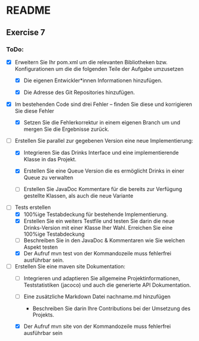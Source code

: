 # README

## Exercise 7

### ToDo:

- [x] Erweitern Sie Ihr pom.xml um die relevanten Bibliotheken bzw. Konfigurationen
  um die die folgenden Teile der Aufgabe umzusetzen
  - [x] Die eigenen Entwickler*innen
    Informationen hinzufügen.
  - [x]  Die Adresse des Git Repositories hinzufügen.


- [x] Im bestehenden Code sind drei Fehler – finden Sie diese und korrigieren Sie diese
  Fehler
  - [x] Setzen Sie die Fehlerkorrektur in einem eigenen Branch um und mergen
    Sie die Ergebnisse zurück.


- [ ] Erstellen Sie parallel zur gegebenen Version eine neue Implementierung:
  - [x] Integrieren Sie das Drinks Interface und eine implementierende Klasse in
    das Projekt.
  - [x] Erstellen Sie eine Queue Version die es ermöglicht Drinks in einer Queue
    zu verwalten
  - [ ] Erstellen Sie JavaDoc Kommentare für die bereits zur Verfügung gestellte
    Klassen, als auch die neue Variante
  

- [ ] Tests erstellen
  - [x] 100%ige Testabdeckung für bestehende Implementierung.
  - [x] Erstellen Sie ein weiters Testfile und testen Sie darin die neue Drinks-Version 
    mit einer Klasse Iher Wahl. Erreichen Sie eine 100%ige
    Testabdeckung
  - [ ] Beschreiben Sie in den JavaDoc & Kommentaren wie Sie welchen Aspekt
    testen
  - [x] Der Aufruf mvn test von der Kommandozeile muss fehlerfrei ausführbar
    sein.

- [ ] Erstellen Sie eine maven site Dokumentation:
  - [ ] Integrieren und adaptieren Sie allgemeine Projektinformationen,
    Teststatistiken (jacoco) und auch die generierte API Dokumentation.
  - [ ] Eine zusätzliche Markdown Datei nachname.md
    hinzufügen
    - Beschreiben Sie darin Ihre Contributions bei der Umsetzung des
      Projekts.
  - [x] Der Aufruf mvn site von der Kommandozeile muss fehlerfrei ausführbar
    sein


